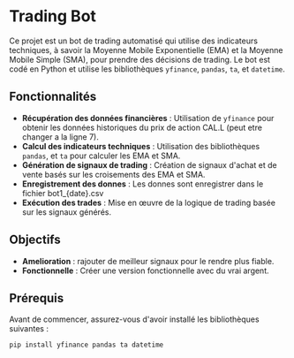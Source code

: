 # Trading Bot

Ce projet est un bot de trading automatisé qui utilise des indicateurs techniques, à savoir la Moyenne Mobile Exponentielle (EMA) et la Moyenne Mobile Simple (SMA), pour prendre des décisions de trading. Le bot est codé en Python et utilise les bibliothèques `yfinance`, `pandas`, `ta`, et `datetime`.


## Fonctionnalités

- **Récupération des données financières** : Utilisation de `yfinance` pour obtenir les données historiques du prix de action CAL.L
  (peut etre changer a la ligne 7).
- **Calcul des indicateurs techniques** : Utilisation des bibliothèques `pandas`, et `ta` pour calculer les EMA et SMA.
- **Génération de signaux de trading** : Création de signaux d'achat et de vente basés sur les croisements des EMA et SMA.
- **Enregistrement des donnes** : Les donnes sont enregistrer dans le fichier bot1_{date}.csv
- **Exécution des trades** : Mise en œuvre de la logique de trading basée sur les signaux générés.


## Objectifs 

- **Amelioration** : rajouter de meilleur signaux pour le rendre plus fiable.
- **Fonctionnelle** : Créer une version fonctionnelle avec du vrai argent.


## Prérequis

Avant de commencer, assurez-vous d'avoir installé les bibliothèques suivantes :

```bash
pip install yfinance pandas ta datetime
```
